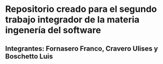 # Repositorio creado para el segundo trabajo integrador de la materia ingenería del software
## Integrantes: Fornasero Franco, Cravero Ulises y Boschetto Luis
